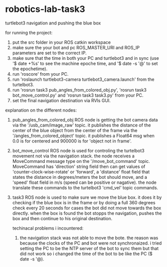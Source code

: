 # robotics-lab-task3
turtlebot3 navigation and pushing the blue box

for running the project:
1. put the src folder in your ROS catkin workspace
2. make sure the your bot and pc ROS_MASTER_URI and ROS_IP parameters are set to the correct IP.
3. make sure that the time in both your PC and turtlebot3 and in sync 
    (use '$ date +%s' to see the machine epoche time, and '$ date -s '@<epcheTime>' to set the epochetime).
4. run 'roscore' from your PC. 
5. run 'roslaunch turtlebot3-camera turtlebot3_camera.launch' from the turtelbot3.
6. run 'rosrun task3 pub_angles_from_colored_obj.py', 'rosrun task3 bot_move_control.py' and 'rosrun task3 task3.py' from your PC.
7. set the final navigation destination via RVIs GUI.
  
  

explanation on the different nodes:
1. pub_angles_from_colored_obj ROS node is getting the bot camera data via the '/usb_cam/image_raw' topic.
   it publishes the distance of the center of the blue object from the center of the frame via the '/angles_from_colored_object'    topic.
   it publishes a Float64 msg when 0.0 is for centered and 900000 is for 'object not in frame'.
2. bot_move_control ROS node is used for controling the turtelbot3 movement not via the navigation stack.
   the node receives a MoveCommand message type on the '/move_bot_command' topic.
   MoveCommand has 'direction' string field then can get values of 'counter-clock-wise-rotate' or 'forward', a 'distance' float field that states the distance in degrees/meters the bot should move, and a 'speed' float field in m/s (speed can be positive or nagative).
   the node translate these commands to the turtelbot3 'cmd_vel' topic commands.
3. task3 ROS node is used to make sure we move the blue box.
   it does it by checking if the blue box is in the frame or by doing a full 360 degrees check every 20 seconds for cases the bot did not move towards the box directly.
   when the box is found the bot stopps the navigation, pushes the box and then continue to his original destination.
   
   
   techinacal problems i incountered:
   1. the navigation stack was not able to move the bote. the reason was because the clocks of the PC and bot were not synchronaized. i tried setting the PC to be the NTP server of the bot to sync them but that did not work so i changed the time of the bot to be like the PC ($ date -s '@<epche time>).
 


